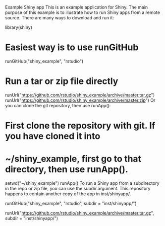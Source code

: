 Example Shiny app
This is an example application for Shiny. The main purpose of this example is to illustrate how to run Shiny apps from a remote source. There are many ways to download and run it:

library(shiny)

# Easiest way is to use runGitHub
runGitHub("shiny_example", "rstudio")

# Run a tar or zip file directly
runUrl("https://github.com/rstudio/shiny_example/archive/master.tar.gz")
runUrl("https://github.com/rstudio/shiny_example/archive/master.zip")
Or you can clone the git repository, then use runApp():

# First clone the repository with git. If you have cloned it into
# ~/shiny_example, first go to that directory, then use runApp().
setwd("~/shiny_example")
runApp()
To run a Shiny app from a subdirectory in the repo or zip file, you can use the subdir argument. This repository happens to contain another copy of the app in inst/shinyapp/.

runGitHub("shiny_example", "rstudio", subdir = "inst/shinyapp/")

runUrl("https://github.com/rstudio/shiny_example/archive/master.tar.gz",
  subdir = "inst/shinyapp/")
